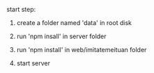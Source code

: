 start step:

1. create a folder named 'data' in root disk

2. run 'npm insall' in server folder

3. run 'npm install' in web/imitatemeituan folder

4. start server